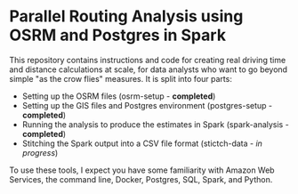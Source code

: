 # Parallel Routing Analysis using OSRM and Postgres in Spark

This repository contains instructions and code for creating real driving time and distance calculations at scale, for data analysts who want to go beyond simple "as the crow flies" measures. It is split into four parts:

- Setting up the OSRM files (osrm-setup - **completed**) 
- Setting up the GIS files and Postgres environment (postgres-setup - **completed**) 
- Running the analysis to produce the estimates in Spark (spark-analysis - **completed**)
- Stitching the Spark output into a CSV file format (stictch-data - *in progress*)

To use these tools, I expect you have some familiarity with Amazon Web Services, the command line, Docker, Postgres, SQL, Spark, and Python.